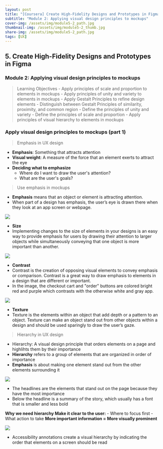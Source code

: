 ```yaml
---
layout: post
title: "[Coursera] Create High-Fidelity Designs and Prototypes in Figma 5-2"
subtitle: "Module 2: Applying visual design principles to mockups"
cover-img: /assets/img/module5-2_path.jpg
thumbnail-img: /assets/img/module5-2_thumb.jpg
share-img: /assets/img/module5-2_path.jpg
tags: [UX]
--- 
```


## 5. Create High-Fidelity Designs and Prototypes in Figma
### Module 2: Applying visual design principles to mockups

> Learning Objectives
	- Apply principles of scale and proportion to elements in mockups
	- Apply principles of unity and variety to elements in mockups
	- Apply Gestalt Principles to refine design elements
	- Distinguish between Gestalt Principles of similarity, proximity, and common region
	- Define the principles of unity and variety
	- Define the principles of scale and proportion
	- Apply principles of visual hierarchy to elements in mockups

### Apply visual design principles to mockups (part 1)

> Emphasis in UX design

- **Emphasis**: Something that attracts attention
- **Visual weight**: A measure of the force that an element exerts to attract the eye
- **Deciding what to emphasize**
	- Where do I want to draw the user's attention?
    - What are the user's goals?

> Use emphasis in mockups

- **Emphasis** means that an object or element is attracting attention. 
- When part of a design has emphasis, the user’s eye is drawn there when they look at an app screen or webpage.

![](https://velog.velcdn.com/images/erica990604/post/4f553e92-4ffb-40e2-bdcb-dd956e0736c8/image.png)
- **Size**
- Implementing changes to the size of elements in your designs is an easy way to provide emphasis for users by drawing their attention to larger objects while simultaneously conveying that one object is more important than another. 

![](https://velog.velcdn.com/images/erica990604/post/5a2ba5ff-2f44-4eb0-ac86-73cc2d5b9220/image.png)
- **Contrast**
- Contrast is the creation of opposing visual elements to convey emphasis or comparison. Contrast is a great way to draw emphasis to elements in a design that are different or important. 
- In the image, the checkout cart and "order" buttons are colored bright red and purple which contrasts with the otherwise white and gray app. 

![](https://velog.velcdn.com/images/erica990604/post/7ceb800f-9024-4d2b-8bae-e98c299fa782/image.png)
- **Texture**
- Texture is the elements within an object that add depth or a pattern to an object. Texture can make an object stand out from other objects within a design and should be used sparingly to draw the user’s gaze.

> Hierarchy in UX design

- Hierarchy: A visual design principle that orders elements on a page and highlihts them by their importance
- **Hierarchy** refers to a group of elements that are organized in order of importance
- **Emphasis** is about making one element stand out from the other elements surrounding it 

![](https://velog.velcdn.com/images/erica990604/post/457c405a-99af-4944-a4c5-770dbed2b31b/image.png)
- The headlines are the elements that stand out on the page because they have the most importance
- Below the headline is a summary of the story, which usually has a font that is smaller and less bold

**Why we need hierarchy Make it clear to the user:**
	- Where to focus first
    - What action to take
**More important information = More visually prominent**

![](https://velog.velcdn.com/images/erica990604/post/ee9f8580-0739-4be1-b32e-f05e996aeacf/image.png)
- Accessibility annotations create a visual hierarchy by indicating the order that elements on a screen should be read
